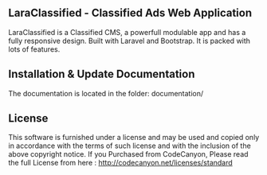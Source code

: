 ## LaraClassified - Classified Ads Web Application
LaraClassified is a Classified CMS, a powerfull modulable app and has a fully responsive design. Built with Laravel and Bootstrap. It is packed with lots of features.

## Installation & Update Documentation
The documentation is located in the folder: documentation/

## License
This software is furnished under a license and may be used and copied only in accordance with the terms of such license and with the inclusion of the above copyright notice. If you Purchased from CodeCanyon, Please read the full License from here : http://codecanyon.net/licenses/standard
